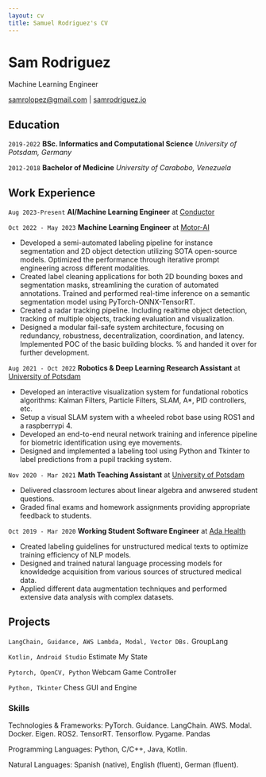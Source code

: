 ```yaml
---
layout: cv
title: Samuel Rodriguez's CV
---
```

# Sam Rodriguez
Machine Learning Engineer

<div id="webaddress">
<a href="samrolopez@gmail.com">samrolopez@gmail.com</a>
| <a href="https://www.samrodriguez.io/">samrodriguez.io</a>
</div>

## Education

`2019-2022`
**BSc. Informatics and Computational Science**
*University of Potsdam, Germany*

`2012-2018`
**Bachelor of Medicine**
*University of Carabobo, Venezuela*

## Work Experience

`Aug 2023-Present`
**AI/Machine Learning Engineer** at [Conductor](https://www.conductor.com/)

`Oct 2022 - May 2023`
**Machine Learning Engineer** at [Motor-AI](https://motor-ai.com/)

- Developed a semi-automated labeling pipeline for instance segmentation and 2D object detection utilizing SOTA open-source models. Optimized the performance through iterative prompt engineering across different modalities.
- Created label cleaning applications for both 2D bounding boxes and segmentation masks, streamlining the curation of automated annotations. Trained and performed real-time inference on a semantic segmentation model using PyTorch-ONNX-TensorRT.
- Created a radar tracking pipeline. Including realtime object detection, tracking of multiple objects, tracking evaluation and visualization.
- Designed a modular fail-safe system architecture, focusing on redundancy, robustness, decentralization, coordination, and latency. Implemented POC of the basic building blocks. % and handed it over for further development.

`Aug 2021 - Oct 2022`
**Robotics & Deep Learning Research Assistant** at [University of Potsdam](https://www.uni-potsdam.de/de/cs-ml/index)

- Developed an interactive visualization system for fundational robotics algorithms: Kalman Filters, Particle Filters, SLAM, A*, PID controllers, etc.
- Setup a visual SLAM system with a wheeled robot base using ROS1 and a raspberrypi 4. 
- Developed an end-to-end neural network training and inference pipeline for biometric identification using eye movements.
- Designed and implemented a labeling tool using Python and Tkinter to label predictions from a pupil tracking system.

`Nov 2020 - Mar 2021`
**Math Teaching Assistant** at [University of Potsdam](https://www.uni-potsdam.de/de/cs-ml/index)

- Delivered classroom lectures about linear algebra and anwsered student questions.
- Graded final exams and homework assignments providing appropriate feedback to students.

`Oct 2019 - Mar 2020`
**Working Student Software Engineer** at [Ada Health](https://www.ada.com/)
- Created labeling guidelines for unstructured medical texts to optimize training efficiency of NLP models.
- Designed and trained natural language processing models for knowldedge acquisition from various sources of structured medical data.
- Applied different data augmentation techniques and performed extensive data analysis with complex datasets. 


## Projects

`LangChain, Guidance, AWS Lambda, Modal, Vector DBs.`
GroupLang

`Kotlin, Android Studio`
Estimate My State

`Pytorch, OpenCV, Python`
Webcam Game Controller

`Python, Tkinter`
Chess GUI and Engine

### Skills

Technologies & Frameworks: PyTorch. Guidance. LangChain. AWS. Modal. Docker. Eigen. ROS2. TensorRT. Tensorflow. Pygame. Pandas

Programming Languages: Python, C/C++, Java, Kotlin.

Natural Languages: Spanish (native), English (fluent), German (fluent).





